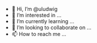 - 👋 Hi, I’m @uludwig
- 👀 I’m interested in ...
- 🌱 I’m currently learning ...
- 💞️ I’m looking to collaborate on ...
- 📫 How to reach me ...

<!---
uludwig/uludwig is a ✨ special ✨ repository because its `README.md` (this file) appears on your GitHub profile.
You can click the Preview link to take a look at your changes.
--->
